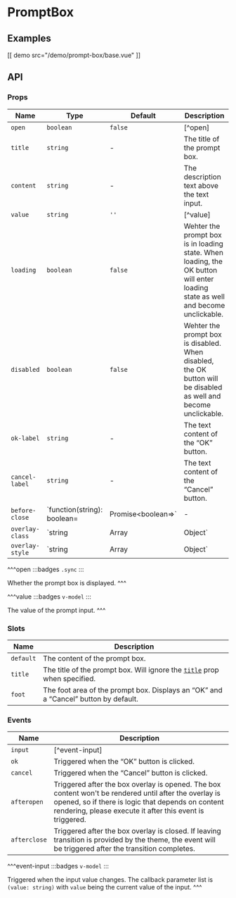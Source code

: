# PromptBox

## Examples

[[ demo src="/demo/prompt-box/base.vue" ]]

## API

### Props

| Name | Type | Default | Description |
| -- | -- | -- | -- |
| ``open`` | `boolean` | `false` | [^open] |
| ``title`` | `string` | - | The title of the prompt box. |
| ``content`` | `string` | - | The description text above the text input. |
| ``value`` | `string` | `''` | [^value] |
| ``loading`` | `boolean` | `false` | Wehter the prompt box is in loading state. When loading, the OK button will enter loading state as well and become unclickable. |
| ``disabled`` | `boolean` | `false` | Wehter the prompt box is disabled. When disabled, the OK button will be disabled as well and become unclickable. |
| ``ok-label`` | `string` | - | The text content of the “OK” button. |
| ``cancel-label`` | `string` | - | The text content of the “Cancel” button. |
| ``before-close`` | `function(string): boolean=|Promise<boolean=>` | - | Executed when user interaction is about to trigger closing the prompt box. See the [`before-close`](./dialog#props-before-close) prop of the [`Dialog`](./dialog) component. |
| ``overlay-class`` | `string | Array | Object` | - | See the [`overlay-class`](./overlay#props-overlay-class) prop of the [`Overlay`](./overlay) component. |
| ``overlay-style`` | `string | Array | Object` | - | See the [`overlay-style`](./overlay#props-overlay-style) prop of the [`Overlay`](./overlay) component. |

^^^open
:::badges
`.sync`
:::

Whether the prompt box is displayed.
^^^

^^^value
:::badges
`v-model`
:::

The value of the prompt input.
^^^

### Slots

| Name | Description |
| -- | -- |
| ``default`` | The content of the prompt box. |
| ``title`` | The title of the prompt box. Will ignore the [`title`](#props-title) prop when specified. |
| ``foot`` | The foot area of the prompt box. Displays an “OK” and a “Cancel” button by default. |

### Events

| Name | Description |
| -- | -- |
| ``input`` | [^event-input] |
| ``ok`` | Triggered when the “OK” button is clicked. |
| ``cancel`` | Triggered when the “Cancel” button is clicked. |
| ``afteropen`` | Triggered after the box overlay is opened. The box content won't be rendered until after the overlay is opened, so if there is logic that depends on content rendering, please execute it after this event is triggered. |
| ``afterclose`` | Triggered after the box overlay is closed. If leaving transition is provided by the theme, the event will be triggered after the transition completes. |

^^^event-input
:::badges
`v-model`
:::

Triggered when the input value changes. The callback parameter list is `(value: string)` with `value` being the current value of the input.
^^^
